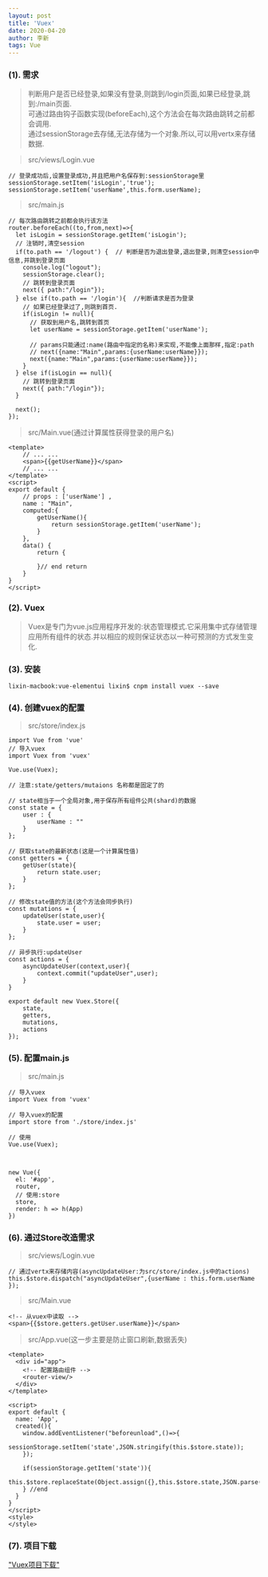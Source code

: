 ```yaml
---
layout: post
title: 'Vuex'
date: 2020-04-20
author: 李新
tags: Vue
---
```


### (1). 需求
> 判断用户是否已经登录,如果没有登录,则跳到/login页面,如果已经登录,跳到:/main页面.    
> 可通过路由钩子函数实现(beforeEach),这个方法会在每次路由跳转之前都会调用.    
> 通过sessionStorage去存储,无法存储为一个对象.所以,可以用vertx来存储数据.      


> src/views/Login.vue

```
// 登录成功后,设置登录成功,并且把用户名保存到:sessionStorage里
sessionStorage.setItem('isLogin','true');
sessionStorage.setItem('userName',this.form.userName);
```

> src/main.js

```
// 每次路由跳转之前都会执行该方法
router.beforeEach((to,from,next)=>{
  let isLogin = sessionStorage.getItem('isLogin');
  // 注销时,清空session
  if(to.path == '/logout') {  // 判断是否为退出登录,退出登录,则清空session中信息,并跳到登录页面
    console.log("logout");
    sessionStorage.clear();
    // 跳转到登录页面
    next({ path:"/login"});
  } else if(to.path == '/login'){  //判断请求是否为登录
    // 如果已经登录过了,则跳到首页.
    if(isLogin != null){
      // 获取到用户名,跳转到首页
      let userName = sessionStorage.getItem('userName');

      // params只能通过:name(路由中指定的名称)来实现,不能像上面那样,指定:path
      // next({name:"Main",params:{userName:userName}});
      next({name:"Main",params:{userName:userName}});
    }
  } else if(isLogin == null){
    // 跳转到登录页面
    next({ path:"/login"});
  }
  
  next();
});
```

> src/Main.vue(通过计算属性获得登录的用户名)

```
<template>
	// ... ...
	<span>{{getUserName}}</span>
	// ... ...
</template>
<script>
export default {
    // props : ['userName'] ,
    name : "Main",
    computed:{
        getUserName(){
            return sessionStorage.getItem('userName');
        }
    },
    data() {
        return {
            
        }// end return 
    }
}
</script>
```

### (2). Vuex
> Vuex是专门为vue.js应用程序开发的:状态管理模式.它采用集中式存储管理应用所有组件的状态.并以相应的规则保证状态以一种可预测的方式发生变化.

### (3). 安装
```
lixin-macbook:vue-elementui lixin$ cnpm install vuex --save
```

### (4). 创建vuex的配置
> src/store/index.js

```
import Vue from 'vue'
// 导入vuex
import Vuex from 'vuex'

Vue.use(Vuex);

// 注意:state/getters/mutaions 名称都是固定了的

// state相当于一个全局对象,用于保存所有组件公共(shard)的数据
const state = {
    user : {
        userName : ""
    }
};

// 获取state的最新状态(这是一个计算属性值)
const getters = {
    getUser(state){
        return state.user;
    }
};

// 修改state值的方法(这个方法会同步执行)
const mutations = {
    updateUser(state,user){
        state.user = user;
    }
};

// 异步执行:updateUser
const actions = {
    asyncUpdateUser(context,user){
        context.commit("updateUser",user);
    }
}

export default new Vuex.Store({
    state,
    getters,
    mutations,
    actions
});
```

### (5). 配置main.js
> src/main.js

```
// 导入vuex
import Vuex from 'vuex'

// 导入vuex的配置
import store from './store/index.js'

// 使用
Vue.use(Vuex);



new Vue({
  el: '#app',
  router,
  // 使用:store
  store,
  render: h => h(App)
})

```
### (6). 通过Store改造需求

> src/views/Login.vue

```
// 通过vertx来存储内容(asyncUpdateUser:为src/store/index.js中的actions)
this.$store.dispatch("asyncUpdateUser",{userName : this.form.userName });

```

> src/Main.vue

```
<!-- 从vuex中读取 -->
<span>{{$store.getters.getUser.userName}}</span>
```

> src/App.vue(这一步主要是防止窗口刷新,数据丢失)

```
<template>
  <div id="app">
    <!-- 配置路由组件 -->
    <router-view/>
  </div>
</template>

<script>
export default {
  name: 'App',
  created(){
    window.addEventListener("beforeunload",()=>{
      sessionStorage.setItem('state',JSON.stringify(this.$store.state));
    });
	
    if(sessionStorage.getItem('state')){
      this.$store.replaceState(Object.assign({},this.$store.state,JSON.parse(sessionStorage.getItem('state'))));
    } //end
  }
}
</script>
<style>
</style>

```


### (7). 项目下载
["Vuex项目下载"](/assets/vue/vuex-elementui.zip)
